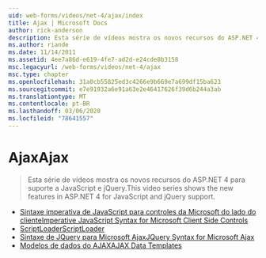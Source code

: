 ```yaml
---
uid: web-forms/videos/net-4/ajax/index
title: Ajax | Microsoft Docs
author: rick-anderson
description: Esta série de vídeos mostra os novos recursos do ASP.NET 4 para suporte a JavaScript e jQuery.
ms.author: riande
ms.date: 11/14/2011
ms.assetid: 4ee7a86d-e619-4fe7-ad2d-e24cde8b3158
msc.legacyurl: /web-forms/videos/net-4/ajax
msc.type: chapter
ms.openlocfilehash: 31a0cb55825ed3c4266e9b669e7a699df15ba623
ms.sourcegitcommit: e7e91932a6e91a63e2e46417626f39d6b244a3ab
ms.translationtype: MT
ms.contentlocale: pt-BR
ms.lasthandoff: 03/06/2020
ms.locfileid: "78641557"
---
```

# <a name="ajax"></a><span data-ttu-id="3c175-103">Ajax</span><span class="sxs-lookup"><span data-stu-id="3c175-103">Ajax</span></span>

> <span data-ttu-id="3c175-104">Esta série de vídeos mostra os novos recursos do ASP.NET 4 para suporte a JavaScript e jQuery.</span><span class="sxs-lookup"><span data-stu-id="3c175-104">This video series shows the new features in ASP.NET 4 for JavaScript and jQuery support.</span></span>

- [<span data-ttu-id="3c175-105">Sintaxe imperativa de JavaScript para controles da Microsoft do lado do cliente</span><span class="sxs-lookup"><span data-stu-id="3c175-105">Imperative JavaScript Syntax for Microsoft Client Side Controls</span></span>](aspnet-4-quick-hit-imperative-javascript-syntax-for-microsoft-client-side-controls.md)
- [<span data-ttu-id="3c175-106">ScriptLoader</span><span class="sxs-lookup"><span data-stu-id="3c175-106">ScriptLoader</span></span>](aspnet-4-quick-hit-the-scriptloader.md)
- [<span data-ttu-id="3c175-107">Sintaxe de JQuery para Microsoft Ajax</span><span class="sxs-lookup"><span data-stu-id="3c175-107">JQuery Syntax for Microsoft Ajax</span></span>](aspnet-4-quick-hit-jquery-syntax-for-microsoft-ajax.md)
- [<span data-ttu-id="3c175-108">Modelos de dados do AJAX</span><span class="sxs-lookup"><span data-stu-id="3c175-108">AJAX Data Templates</span></span>](aspnet-4-quick-hit-ajax-data-templates.md)
